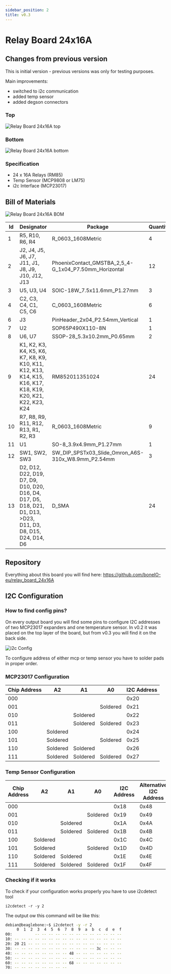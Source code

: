 ```yaml
---
sidebar_position: 2
title: v0.3
---
```


# Relay Board 24x16A

## Changes from previous version

This is initial version - previous versions was only for testing purposes.

Main improvements:

- switched to i2c communication
- added temp sensor
- added degson connectors

### Top

![Relay Board 24x16A top](/img/24x16a_v0.3_top.jpg)

### Bottom

![Relay Board 24x16A bottom](/img/24x16a_v0.3_bottom.jpg)

### Specification

- 24 x 16A Relays (RM85)
- Temp Sensor (MCP9808 or LM75)
- i2c Interface (MCP23017)

## Bill of Materials

![Relay Board 24x16A BOM](/img/24x16a_v0.3_bom.jpg)

| Id  | Designator                   | Package           | Quantity | Designation             |
| --- | ---------------------------- | ----------------- | -------- | ----------------------- |
| 1   | R5, R10, R6, R4       | R\_0603\_1608Metric | 4        | 4.7k |
| 2   | J2, J4, J5, J6, J7, J11, J1, J8, J9, J10, J12, J13 | PhoenixContact\_GMSTBA\_2,5\_4-G\_1x04\_P7.50mm\_Horizontal | 12  | Screw\_Terminal\_01x04 |
| 3   | U5, U3, U4 | SOIC-18W\_7.5x11.6mm\_P1.27mm | 3   | ULN2803A |
| 4   | C2, C3, C4, C1, C5, C6 | C\_0603\_1608Metric | 6   | 100n |
| 6   | J3  | PinHeader\_2x04\_P2.54mm_Vertical | 1   | Conn\_02x04\_Odd_Even |
| 7   | U2  | SOP65P490X110-8N | 1   | MCP9808-E_MS |
| 8   | U6, U7 | SSOP-28\_5.3x10.2mm\_P0.65mm | 2   | MCP23017_SS |
| 9   | K1, K2, K3, K4, K5, K6, K7, K8, K9, K10, K11, K12, K13, K14, K15, K16, K17, K18, K19, K20, K21, K22, K23, K24 | RM852011351024 | 24  | RM85-2011-35-1024 |
| 10  | R7, R8, R9, R11, R12, R13, R1, R2, R3 | R\_0603\_1608Metric | 9   | 10k |
| 11  | U1  | SO-8\_3.9x4.9mm\_P1.27mm | 1   | LM75_SO8 |
| 12  | SW1, SW2, SW3 | SW\_DIP\_SPSTx03\_Slide\_Omron\_A6S-310x\_W8.9mm_P2.54mm | 3   | SW\_DIP\_x03 |
| 13  | D2, D12, D22, D19, D7, D9, D10, D20, D16, D4, D17, D5, D18, D21, D1, D13, >D23, D11, D3, D8, D15, D24, D14, D6 | D_SMA | 24  | LL4148 |

## Repository

Everything about this board you will find here: https://github.com/boneIO-eu/relay_board_24x16A

## I2C Configuration

### How to find config pins? 

On every output board you will find some pins to configure I2C addresses of two MCP23017 expanders and one temperature sensor. In v0.2 it was placed on the top layer of the board,  but from v0.3 you will find it on the back side.

![i2c Config](/img/24x16a_v0.3_bottom_label.jpg)

To configure address of either mcp or temp sensor you have to solder pads in proper order.

### MCP23017 Configuration

| Chip Address | A2       | A1       | A0       | I2C Address |
| ------------ | -------- | -------- | -------- | ----------- |
| 000          |          |          |          | 0x20        |
| 001          |          |          | Soldered | 0x21        |
| 010          |          | Soldered |          | 0x22        |
| 011          |          | Soldered | Soldered | 0x23        |
| 100          | Soldered |          |          | 0x24        |
| 101          | Soldered |          | Soldered | 0x25        |
| 110          | Soldered | Soldered |          | 0x26        |
| 111          | Soldered | Soldered | Soldered | 0x27        |

### Temp Sensor Configuration

| Chip Address | A2       | A1       | A0       | I2C Address | Alternative I2C Address |
| ------------ | -------- | -------- | -------- | ----------- | ----------------------- |
| 000          |          |          |          | 0x18        | 0x48                    |
| 001          |          |          | Soldered | 0x19        | 0x49                    |
| 010          |          | Soldered |          | 0x1A        | 0x4A                    |
| 011          |          | Soldered | Soldered | 0x1B        | 0x4B                    |
| 100          | Soldered |          |          | 0x1C        | 0x4C                    |
| 101          | Soldered |          | Soldered | 0x1D        | 0x4D                    |
| 110          | Soldered | Soldered |          | 0x1E        | 0x4E                    |
| 111          | Soldered | Soldered | Soldered | 0x1F        | 0x4F                    |

### Checking if it works

To check if your configuration works properly you have to use i2cdetect tool

```console
i2cdetect -r -y 2
```

The output ow this command will be like this:

```bash
debian@beaglebone:~$ i2cdetect -y -r 2
     0  1  2  3  4  5  6  7  8  9  a  b  c  d  e  f
00:          -- -- -- -- -- -- -- -- -- -- -- -- --
10: -- -- -- -- -- -- -- -- -- -- -- -- -- -- -- --
20: 20 21 -- -- -- -- -- -- -- -- -- -- -- -- -- --
30: -- -- -- -- -- -- -- -- -- -- -- -- 3c -- -- --
40: -- -- -- -- -- -- -- -- 48 -- -- -- -- -- -- --
50: -- -- -- -- -- -- -- -- -- -- -- -- -- -- -- --
60: -- -- -- -- -- -- -- -- 68 -- -- -- -- -- -- --
70: -- -- -- -- -- -- -- --
```

